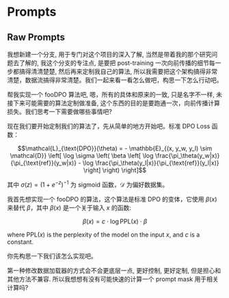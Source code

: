 # Prompts



## Raw Prompts

我想新建一个分支, 用于专门对这个项目的深入了解, 当然是带着我的那个研究问题去了解的, 我这个分支的专注点, 是要把 post-training 一次向前传播的细节每一步都搞得清清楚楚, 然后再来定制我自己的算法, 所以我需要把这个架构搞得非常清楚，数据流搞得非常清楚。我们一起来看一看怎么做吧，构思一下怎么行动吧。



 帮我实现一个 fooDPO 算法吧, 嗯，所有的具体和原来的一致, 只是名字不一样, 未接下来可能需要的算法定制做准备, 这个东西的目的是要跑通一次，向前传播计算损失。我们思考一下需要做哪些事情吧?




现在我们要开始定制我们的算法了，先从简单的地方开始吧。标准 DPO Loss 函数：

$$\mathcal{L}_{\text{DPO}}(\theta) = - \mathbb{E}_{(x, y_w, y_l) \sim \mathcal{D}} \left[ \log \sigma \left( \beta \left[ \log \frac{\pi_\theta(y_w|x)}{\pi_{\text{ref}}(y_w|x)} - \log \frac{\pi_\theta(y_l|x)}{\pi_{\text{ref}}(y_l|x)} \right] \right) \right]$$

其中 $\sigma(z) = (1 + e^{-z})^{-1}$ 为 sigmoid 函数，$\mathcal{D}$ 为偏好数据集。

我首先想实现一个 fooDPO 的算法，这个算法是标准 DPO 的变体，它使用 $\beta(x)$ 来替代 $\beta$，其中 $\beta(x)$ 是一个关于输入 $x$ 的函数:

$$\beta(x) =  c \cdot \log \text{PPL}(x)  \cdot \beta$$

where $\text{PPL}(x)$ is the perplexity of the model on the input $x$, and $c$ is a constant. 

你先构思一下我们该怎么实现吧。



第一种修改数据加载器的方式会不会更底层一点, 更好控制, 更好定制, 但是担心和其他方法不兼容. 所以我想想有没有可能快速的计算一个 prompt mask 用于相关计算吗? 
